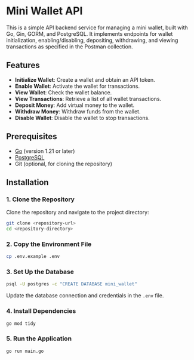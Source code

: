 # Mini Wallet API

This is a simple API backend service for managing a mini wallet, built with Go, Gin, GORM, and PostgreSQL. It implements endpoints for wallet initialization, enabling/disabling, depositing, withdrawing, and viewing transactions as specified in the Postman collection.

## Features

- **Initialize Wallet**: Create a wallet and obtain an API token.
- **Enable Wallet**: Activate the wallet for transactions.
- **View Wallet**: Check the wallet balance.
- **View Transactions**: Retrieve a list of all wallet transactions.
- **Deposit Money**: Add virtual money to the wallet.
- **Withdraw Money**: Withdraw funds from the wallet.
- **Disable Wallet**: Disable the wallet to stop transactions.

## Prerequisites

- [Go](https://golang.org/dl/) (version 1.21 or later)
- [PostgreSQL](https://www.postgresql.org/download/)
- Git (optional, for cloning the repository)

## Installation

### 1. Clone the Repository

Clone the repository and navigate to the project directory:

```bash
git clone <repository-url>
cd <repository-directory>
```

### 2. Copy the Environment File

```bash
cp .env.example .env
```

### 3. Set Up the Database

```bash
psql -U postgres -c "CREATE DATABASE mini_wallet"
```

Update the database connection and credentials in the `.env` file.

### 4. Install Dependencies

```bash
go mod tidy
```

### 5. Run the Application

```bash
go run main.go
```
